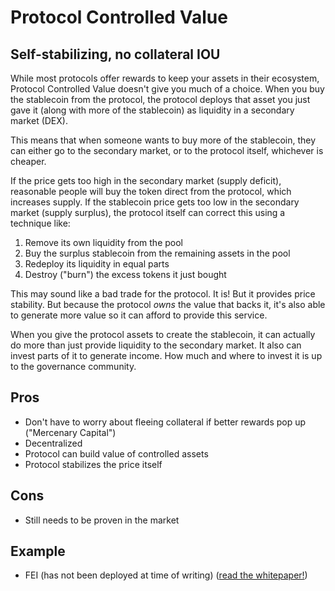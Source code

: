# Protocol Controlled Value

## Self-stabilizing, no collateral IOU

While most protocols offer rewards to keep your assets in their ecosystem, Protocol Controlled Value doesn't give you much of a choice. When you buy the stablecoin from the protocol, the protocol deploys that asset you just gave it \(along with more of the stablecoin\) as liquidity in a secondary market \(DEX\).

This means that when someone wants to buy more of the stablecoin, they can either go to the secondary market, or to the protocol itself, whichever is cheaper.

If the price gets too high in the secondary market \(supply deficit\), reasonable people will buy the token direct from the protocol, which increases supply. If the stablecoin price gets too low in the secondary market \(supply surplus\), the protocol itself can correct this using a technique like:

1. Remove its own liquidity from the pool
2. Buy the surplus stablecoin from the remaining assets in the pool
3. Redeploy its liquidity in equal parts
4. Destroy \("burn"\) the excess tokens it just bought

This may sound like a bad trade for the protocol. It is! But it provides price stability. But because the protocol _owns_ the value that backs it, it's also able to generate more value so it can afford to provide this service. 

When you give the protocol assets to create the stablecoin, it can actually do more than just provide liquidity to the secondary market. It also can invest parts of it to generate income. How much and where to invest it is up to the governance community.

## Pros

* Don't have to worry about fleeing collateral if better rewards pop up \("Mercenary Capital"\)
* Decentralized
* Protocol can build value of controlled assets
* Protocol stabilizes the price itself 

## Cons

* Still needs to be proven in the market

## Example

* FEI \(has not been deployed at time of writing\) \([read the whitepaper!](https://fei.money/static/media/whitepaper.7d5e2986.pdf)\)

